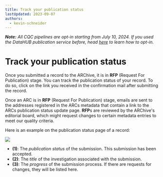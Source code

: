 ```yaml
---
title: Track your publication status
lastUpdated: 2023-09-07
authors:
  - kevin-schneider
---
```


_**Note:** All CQC pipelines are opt-in starting from July 10, 2024. If you used the DataHUB publication service before, head [here](cqc-pipelines/validation-packages.html) to learn how to opt-in._

# Track your publication status

Once you submitted a record to the ARChive, it is in **RFP** (Request For Publication) stage. You can track the publication status of your record. To do so, click on the link you received in the confirmation mail after submitting the record.

Once an ARC is in **RFP** (Request For Publication) stage, emails are sent to the addresses registered in the ARCs metadata that contain a link to the ARCs publication status update page. **RFP**s are reviewed by the ARChive's editorial board, which might request changes to certain metadata entries to meet our quality criteria.

Here is an example on the publication status page of a record:

![](@images/datahub/data-publication/publication-status.png)

- **(1)**: The _publication status_ of the submission. This submission has been accepted.
- **(2)**: The _title_ of the investigation associated with the submission.
- **(3)**: The _progress_ of the submission process. If there are requests for changes, they will be listed here.